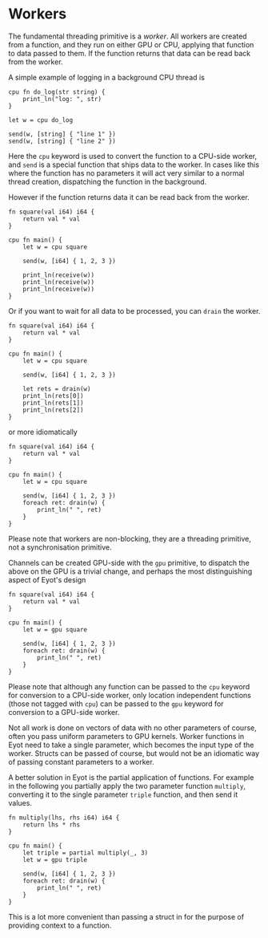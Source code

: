 # Workers

The fundamental threading primitive is a *worker*.
All workers are created from a function, and they run on either GPU or CPU, applying that function to data passed to them.
If the function returns that data can be read back from the worker.

A simple example of logging in a background CPU thread is

```
cpu fn do_log(str string) {
	print_ln("log: ", str)
}

let w = cpu do_log

send(w, [string] { "line 1" })
send(w, [string] { "line 2" })
```

Here the `cpu` keyword is used to convert the function to a CPU-side worker, and `send` is a special function that ships data to the worker.
In cases like this where the function has no parameters it will act very similar to a normal thread creation, dispatching the function in the background.

However if the function returns data it can be read back from the worker.

```
fn square(val i64) i64 {
	return val * val
}

cpu fn main() {
	let w = cpu square
    
    send(w, [i64] { 1, 2, 3 })

	print_ln(receive(w))
	print_ln(receive(w))
	print_ln(receive(w))
}
```

Or if you want to wait for all data to be processed, you can `drain` the worker.

```
fn square(val i64) i64 {
	return val * val
}

cpu fn main() {
	let w = cpu square
    
    send(w, [i64] { 1, 2, 3 })
    
    let rets = drain(w)
	print_ln(rets[0])
	print_ln(rets[1])
	print_ln(rets[2])
}
```

or more idiomatically

```
fn square(val i64) i64 {
	return val * val
}

cpu fn main() {
	let w = cpu square
    
    send(w, [i64] { 1, 2, 3 })
    foreach ret: drain(w) {
        print_ln(" ", ret)
    }
}
```

Please note that workers are non-blocking, they are a threading primitive, not a synchronisation primitive.

Channels can be created GPU-side with the `gpu` primitive, to dispatch the above on the GPU is a trivial change, and perhaps the most distinguishing aspect of Eyot's design


```
fn square(val i64) i64 {
	return val * val
}

cpu fn main() {
	let w = gpu square
    
    send(w, [i64] { 1, 2, 3 })
    foreach ret: drain(w) {
        print_ln(" ", ret)
    }
}
```

Please note that although any function can be passed to the `cpu` keyword for conversion to a CPU-side worker, only location independent functions (those not tagged with `cpu`) can be passed to the `gpu` keyword for conversion to a GPU-side worker.

Not all work is done on vectors of data with no other parameters of course, often you pass uniform parameters to GPU kernels.
Worker functions in Eyot need to take a single parameter, which becomes the input type of the worker.
Structs can be passed of course, but would not be an idiomatic way of passing constant parameters to a worker.

A better solution in Eyot is the partial application of functions.
For example in the following you partially apply the two parameter function `multiply`, converting it to the single parameter `triple` function, and then send it values.

```
fn multiply(lhs, rhs i64) i64 {
	return lhs * rhs
}

cpu fn main() {
    let triple = partial multiply(_, 3)
	let w = gpu triple
    
    send(w, [i64] { 1, 2, 3 })
    foreach ret: drain(w) {
        print_ln(" ", ret)
    }
}
```

This is a lot more convenient than passing a struct in for the purpose of providing context to a function. 

